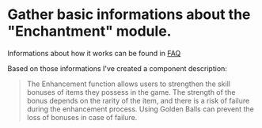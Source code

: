 # Gather basic informations about the "Enchantment" module.

Informations about how it works can be found in [FAQ](https://en.footballteamgame.com/faq/1/39)

Based on those informations I've created a component description: 
>The Enhancement function allows users to strengthen the skill bonuses of items they possess in the game. The strength of the bonus depends on the rarity of the item, and there is a risk of failure during the enhancement process. Using Golden Balls can prevent the loss of bonuses in case of failure.

